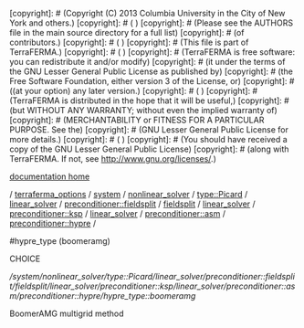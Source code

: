 [copyright]: # (Copyright (C) 2013 Columbia University in the City of New York and others.)
[copyright]: # ( )
[copyright]: # (Please see the AUTHORS file in the main source directory for a full list)
[copyright]: # (of contributors.)
[copyright]: # ( )
[copyright]: # (This file is part of TerraFERMA.)
[copyright]: # ( )
[copyright]: # (TerraFERMA is free software: you can redistribute it and/or modify)
[copyright]: # (it under the terms of the GNU Lesser General Public License as published by)
[copyright]: # (the Free Software Foundation, either version 3 of the License, or)
[copyright]: # ((at your option) any later version.)
[copyright]: # ( )
[copyright]: # (TerraFERMA is distributed in the hope that it will be useful,)
[copyright]: # (but WITHOUT ANY WARRANTY; without even the implied warranty of)
[copyright]: # (MERCHANTABILITY or FITNESS FOR A PARTICULAR PURPOSE. See the)
[copyright]: # (GNU Lesser General Public License for more details.)
[copyright]: # ( )
[copyright]: # (You should have received a copy of the GNU Lesser General Public License)
[copyright]: # (along with TerraFERMA. If not, see <http://www.gnu.org/licenses/>.)

[documentation home](Documentation)

/ [terraferma_options](../../../../../../../../../../../../terraferma_options) / [system](../../../../../../../../../../../system) / [nonlinear_solver](../../../../../../../../../../nonlinear_solver) / [type::Picard](../../../../../../../../../type__Picard) / [linear_solver](../../../../../../../../linear_solver) / [preconditioner::fieldsplit](../../../../../../../preconditioner__fieldsplit) / [fieldsplit](../../../../../../fieldsplit) / [linear_solver](../../../../../linear_solver) / [preconditioner::ksp](../../../../preconditioner__ksp) / [linear_solver](../../../linear_solver) / [preconditioner::asm](../../preconditioner__asm) / [preconditioner::hypre](../preconditioner__hypre) /

#hypre_type (boomeramg)

CHOICE 

*/system/nonlinear_solver/type::Picard/linear_solver/preconditioner::fieldsplit/fieldsplit/linear_solver/preconditioner::ksp/linear_solver/preconditioner::asm/preconditioner::hypre/hypre_type::boomeramg*

BoomerAMG multigrid method

[autogenerated]: # (This file was automatically generated from the schema file:/home/cwilson/repos/github/TerraFERMA/TerraFERMA/buckettools/schemas/solvers.rng.)

